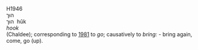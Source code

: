 <body>
  <p>H1946<br>  הוּך  <br> הוּך  ‎  hûk  <br><i>hook </i><br>(Chaldee); corresponding to <a href="h1981.htm">1981</a>  to <i>go</i>; causatively to <i>bring: - </i>bring again, come, go (up).<br></p>
 </body>